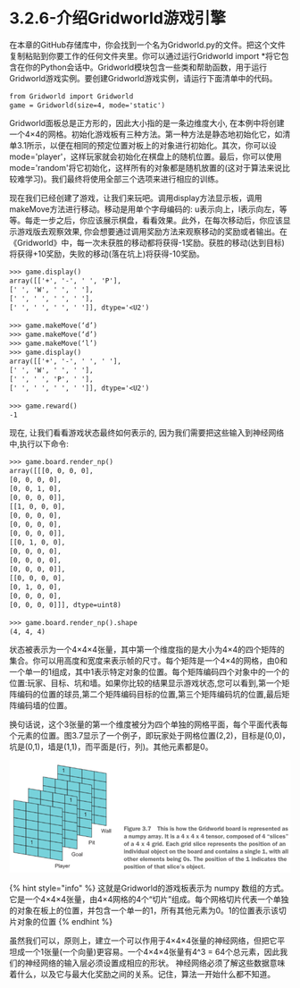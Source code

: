 # 3.2.6-介绍Gridworld游戏引擎

在本章的GitHub存储库中，你会找到一个名为Gridworld.py的文件。把这个文件复制粘贴到你要工作的任何文件夹里。你可以通过运行Gridworld import \*将它包含在你的Python会话中。Gridworld模块包含一些类和帮助函数，用于运行Gridworld游戏实例。要创建Gridworld游戏实例，请运行下面清单中的代码。

```text
from Gridworld import Gridworld
game = Gridworld(size=4, mode='static')
```

Gridworld面板总是正方形的，因此大小指的是一条边维度大小, 在本例中将创建一个4×4的网格。初始化游戏板有三种方法。第一种方法是静态地初始化它，如清单3.1所示，以便在相同的预定位置对板上的对象进行初始化。其次，你可以设mode='player'，这样玩家就会初始化在棋盘上的随机位置。最后，你可以使用mode='random'将它初始化，这样所有的对象都是随机放置的\(这对于算法来说比较难学习\)。我们最终将使用全部三个选项来进行相应的训练。

现在我们已经创建了游戏，让我们来玩吧。调用display方法显示板，调用makeMove方法进行移动。移动是用单个字母编码的: u表示向上，l表示向左，等等。每走一步之后，你应该展示棋盘，看看效果。此外，在每次移动后，你应该显示游戏版去观察效果, 你会想要通过调用奖励方法来观察移动的奖励或者输出。在《Gridworld》中，每一次未获胜的移动都将获得-1奖励。获胜的移动\(达到目标\)将获得+10奖励，失败的移动\(落在坑上\)将获得-10奖励。

```text
>>> game.display()
array([['+', '-', ' ', 'P'],
[' ', 'W', ' ', ' '],
[' ', ' ', ' ', ' '],
[' ', ' ', ' ', ' ']], dtype='<U2')

>>> game.makeMove(‘d’)
>>> game.makeMove(‘d’)
>>> game.makeMove(‘l’)
>>> game.display()
array([['+', '-', ' ', ' '],
[' ', 'W', ' ', ' '],
[' ', ' ', 'P', ' '],
[' ', ' ', ' ', ' ']], dtype='<U2')

>>> game.reward()
-1
```

现在, 让我们看看游戏状态最终如何表示的, 因为我们需要把这些输入到神经网络中,执行以下命令:

```text
>>> game.board.render_np()
array([[[0, 0, 0, 0],
[0, 0, 0, 0],
[0, 0, 1, 0],
[0, 0, 0, 0]],
[[1, 0, 0, 0],
[0, 0, 0, 0],
[0, 0, 0, 0],
[0, 0, 0, 0]],
[[0, 1, 0, 0],
[0, 0, 0, 0],
[0, 0, 0, 0],
[0, 0, 0, 0]],
[[0, 0, 0, 0],
[0, 1, 0, 0],
[0, 0, 0, 0],
[0, 0, 0, 0]]], dtype=uint8)

>>> game.board.render_np().shape
(4, 4, 4)
```

状态被表示为一个4×4×4张量，其中第一个维度指的是大小为4×4的四个矩阵的集合。你可以用高度和宽度来表示帧的尺寸。每个矩阵是一个4×4的网格，由0和一个单一的1组成，其中1表示特定对象的位置。每个矩阵编码四个对象中的一个的位置:玩家、目标、坑和墙。如果你比较的结果显示游戏状态,您可以看到,第一个矩阵编码的位置的球员,第二个矩阵编码目标的位置,第三个矩阵编码坑的位置,最后矩阵编码墙的位置。

换句话说，这个3张量的第一个维度被分为四个单独的网格平面，每个平面代表每个元素的位置。图3.7显示了一个例子，即玩家处于网格位置\(2,2\)，目标是\(0,0\)，坑是\(0,1\)，墙是\(1,1\)，而平面是\(行，列\)。其他元素都是0。

![&#x56FE;3.7](../../.gitbook/assets/image%20%2885%29.png)

{% hint style="info" %}
这就是Gridworld的游戏板表示为 numpy 数组的方式。它是一个4×4×4张量，由4×4网格的4个“切片”组成。每个网格切片代表一个单独的对象在板上的位置，并包含一个单一的1，所有其他元素为0。1的位置表示该切片对象的位置
{% endhint %}

虽然我们可以，原则上，建立一个可以作用于4×4×4张量的神经网络，但把它平坦成一个1张量\(一个向量\)更容易。一个4×4×4张量有4^3 = 64个总元素，因此我们的神经网络的输入层必须设置成相应的形状。 神经网络必须了解这些数据意味着什么，以及它与最大化奖励之间的关系。记住，算法一开始什么都不知道。





















